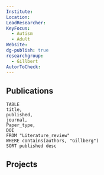 ```yaml
---
Institute: 
Location: 
LeadResearcher: 
KeyFocus:
  - Autism
  - Adult
Website: 
dg-publish: true
researchgroup:
  - Gillbert
AutorToCheck:
---
```

## Publications

```dataview 
TABLE 
title, 
published,
journal,
Paper_type,
DOI
FROM "Literature_review"
WHERE contains(authors, "Gillberg")
SORT published desc 
```



## Projects